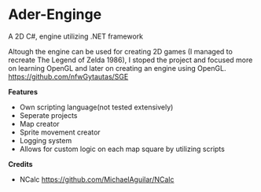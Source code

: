 # Ader-Enginge
A 2D C#, engine utilizing .NET framework

Altough the engine can be used for creating 2D games (I managed to recreate The Legend of Zelda 1986), I stoped the project and focused more
on learning OpenGL and later on creating an engine using OpenGL. https://github.com/nfwGytautas/SGE

**Features**
* Own scripting language(not tested extensively)
* Seperate projects
* Map creator
* Sprite movement creator
* Logging system
* Allows for custom logic on each map square by utilizing scripts

**Credits**
* NCalc https://github.com/MichaelAguilar/NCalc

